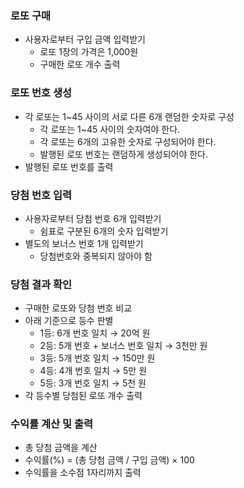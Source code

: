 ### 로또 구매

- 사용자로부터 구입 금액 입력받기
  - 로또 1장의 가격은 1,000원
  - 구매한 로또 개수 출력

### 로또 번호 생성

- 각 로또는 1~45 사이의 서로 다른 6개 랜덤한 숫자로 구성
  - 각 로또는 1~45 사이의 숫자여야 한다.
  - 각 로또는 6개의 고유한 숫자로 구성되어야 한다.
  - 발행된 로또 번호는 랜덤하게 생성되어야 한다.
- 발행된 로또 번호를 출력

### 당첨 번호 입력

- 사용자로부터 당첨 번호 6개 입력받기
  - 쉼표로 구분된 6개의 숫자 입력받기
- 별도의 보너스 번호 1개 입력받기
  - 당첨번호와 중복되지 않아야 함

### 당첨 결과 확인

- 구매한 로또와 당첨 번호 비교
- 아래 기준으로 등수 판별
  - 1등: 6개 번호 일치 → 20억 원
  - 2등: 5개 번호 + 보너스 번호 일치 → 3천만 원
  - 3등: 5개 번호 일치 → 150만 원
  - 4등: 4개 번호 일치 → 5만 원
  - 5등: 3개 번호 일치 → 5천 원
- 각 등수별 당첨된 로또 개수 출력

### 수익률 계산 및 출력

- 총 당첨 금액을 계산
- 수익률(%) = (총 당첨 금액 / 구입 금액) × 100
- 수익률을 소수점 1자리까지 출력
